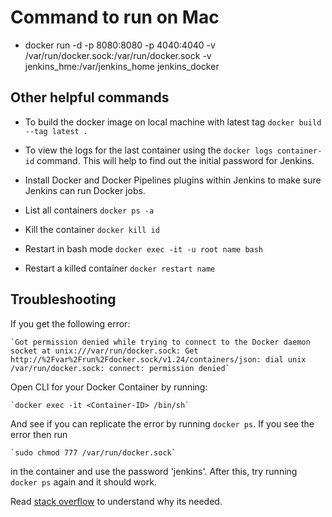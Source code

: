 # Command to run on Mac

* docker run -d -p 8080:8080 -p 4040:4040 -v /var/run/docker.sock:/var/run/docker.sock -v jenkins_hme:/var/jenkins_home jenkins_docker

## Other helpful commands

* To build the docker image on local machine with latest tag `docker build --tag latest .`

* To view the logs for the last container using the `docker logs container-id` command. This will help to find out the initial password for Jenkins.

* Install Docker and Docker Pipelines plugins within Jenkins to make sure Jenkins can run Docker jobs.

* List all containers `docker ps -a`

* Kill the container `docker kill id`

* Restart in bash mode `docker exec -it -u root name bash`

* Restart a killed container `docker restart name`

## Troubleshooting

If you get the following error:

    `Got permission denied while trying to connect to the Docker daemon socket at unix:///var/run/docker.sock: Get http://%2Fvar%2Frun%2Fdocker.sock/v1.24/containers/json: dial unix /var/run/docker.sock: connect: permission denied`

Open CLI for your Docker Container by running:

    `docker exec -it <Container-ID> /bin/sh`
    
And see if you can replicate the error by running `docker ps`. If you see the error then run

    `sudo chmod 777 /var/run/docker.sock`

in the container and use the password 'jenkins'. After this, try running `docker ps` again and it should work.

Read [stack overflow](https://askubuntu.com/questions/1194205/why-var-run-docker-sock-permissions-are-changed-every-time-i-log-out-how-can-i) to understand why its needed.
    
